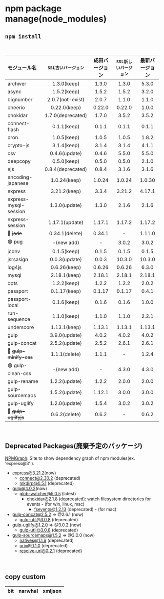 npm package manage(node_modules)
==

## ```npm install```
<br>

|モジュール名|`SSL古いバージョン`|成田バージョン|`SSL新しいバージョン`|最新バージョン|
|:---|:---:|:---:|:---:|:---:|
|archiver|1.3.0(keep)|1.3.0|1.3.0|5.3.0|
|async|1.5.2(keep)|1.5.2|1.5.2|3.2.0|
|bignumber|2.0.7(not-exist)|2.0.7|1.1.0|1.1.0|
|cheerio|0.22.0(keep)|0.22.0|0.22.0|1.0.0|
|chokidar|1.7.0(deprecated)|1.7.0|3.5.2|3.5.2|
|connect-flash|0.1.1(keep)|0.1.1|0.1.1|0.1.1|
|cron|1.0.5(keep)|1.0.5|1.0.5|1.8.2|
|crypto-js|3.1.4(keep)|3.1.4|3.1.4|4.1.1|
|csv|0.4.6(update)|0.4.6|5.5.0|5.5.0|
|deepcopy|0.5.0(keep)|0.5.0|0.5.0|2.1.0|
|ejs|0.8.4(deprecated)|0.8.4|3.1.6|3.1.6|
|encoding-japanese|1.0.24(keep)|1.0.24|1.0.24|1.0.30|
|express|3.21.2(keep)|3.3.4|3.21.2|4.17.1|
|express-mysql-session|1.3.0(update)|1.3.0|2.1.6|2.1.6|
|express-session|1.17.1(update)|1.17.1|1.17.2|1.17.2|
|🔴 ~~jade~~|0.34.1(delete)|0.34.1|-|1.11.0|
|🟢 pug|-(new add)|-|3.0.2|3.0.2|
|jconv|0.1.5(keep)|0.1.5|0.1.5|0.1.5|
|jsrsasign|0.0.3(update)|0.0.3|10.3.0|10.3.0|
|log4js|0.6.26(keep)|0.6.26|0.6.26|6.3.0|
|mysql|2.18.1(keep)|2.18.1|2.18.1|2.18.1|
|opts|1.2.2(keep)|1.2.2|1.2.2|2.0.2|
|passport|0.1.17(keep)|0.1.17|0.1.17|0.4.1|
|passport-local|0.1.6(keep)|0.1.6|0.1.6|1.0.0|
|run-sequence|1.1.0(keep)|1.1.0|1.1.0|2.2.1|
|underscore|1.13.1(keep)|1.13.1|1.13.1|1.13.1|
|gulp|3.9.0(update)|4.0.2|4.0.2|4.0.2|
|gulp-concat|2.5.2(update)|2.5.2|2.6.1|2.6.1|
|🔴 ~~gulp-minify-css~~|1.1.1(delete)|1.1.1|-|1.2.4|
|🟢 gulp-clean-css|-(new add)|-|4.3.0|4.3.0|
|gulp-rename|1.2.2(update)|1.2.2|2.0.0|2.0.0|
|gulp-sourcemaps|1.5.2(update)|1.12.1|3.0.0|3.0.0|
|gulp-uglify|1.2.0(update)|1.5.4|3.0.2|3.0.2|
|🔴 ~~gulp-uglifyjs~~|0.6.2(delete)|0.6.2|-|0.6.2|
<br>

## Deprecated Packages(廃棄予定のパッケージ)
[NPMGraph](https://npmgraph.js.org/): Site to show dependency graph of npm modules(ex. 'express@3' ).

* express@3.21.2(now)   
    * connect@2.30.2 (deprecated)
    * mkdirp@0.5.1 (deprecated)    
* gulp@4.0.2(now)
    * glob-watcher@5.0.5 (latest)
      * chokidar@2.1.8 (deprecated): watch filesystem directories for events - (for win, linux, mac)
         * fsevents@1.2.13 (deprecated) - (for mac)
* gulp-concat@2.5.2 => @2.6.1 (now)
    * gulp-util@3.0.8 (deprecated)
* gulp-uglify@1.2.0 => @3.0.2 (now)
    * gulp-util@3.0.8 (deprecated)
* gulp-sourcemaps@1.5.2 => @3.0.0 (now)
    * natives@1.1.6 (deprecated)
    * urix@0.1.0 (deprecated)
    * resolve-url@0.2.1 (deprecated)

<br>

## copy custom　　

|bit|narwhal|xmljson|
|:---:|:---:|:---:|

